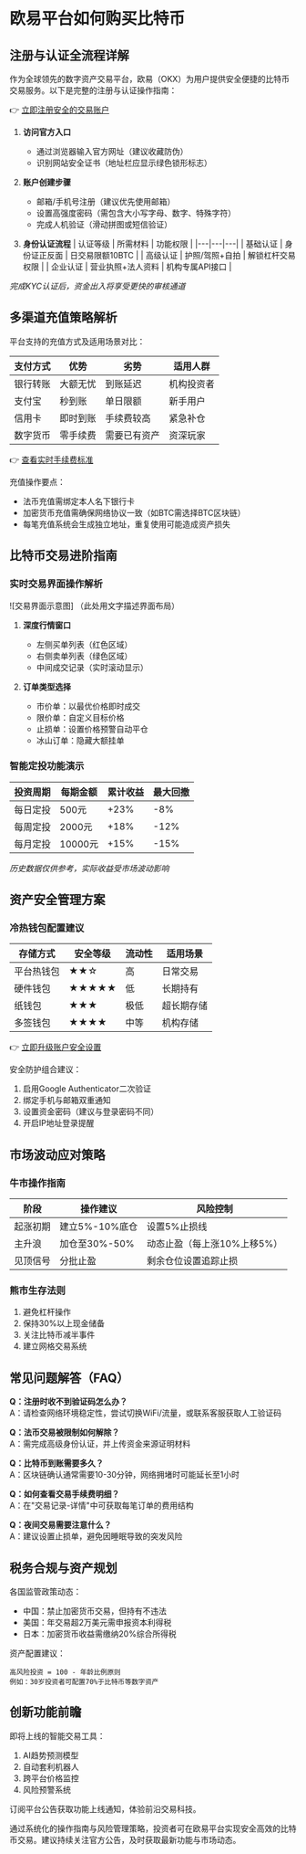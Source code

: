 # 欧易平台如何购买比特币

## 注册与认证全流程详解

作为全球领先的数字资产交易平台，欧易（OKX）为用户提供安全便捷的比特币交易服务。以下是完整的注册与认证操作指南：

👉 [立即注册安全的交易账户](https://bit.ly/okx_welcome)

1. **访问官方入口**
   - 通过浏览器输入官方网址（建议收藏防伪）
   - 识别网站安全证书（地址栏应显示绿色锁形标志）

2. **账户创建步骤**
   - 邮箱/手机号注册（建议优先使用邮箱）
   - 设置高强度密码（需包含大小写字母、数字、特殊字符）
   - 完成人机验证（滑动拼图或短信验证）

3. **身份认证流程**
   | 认证等级 | 所需材料 | 功能权限 |
   |---|---|---|
   | 基础认证 | 身份证正反面 | 日交易限额10BTC |
   | 高级认证 | 护照/驾照+自拍 | 解锁杠杆交易权限 |
   | 企业认证 | 营业执照+法人资料 | 机构专属API接口 |

*完成KYC认证后，资金出入将享受更快的审核通道*

## 多渠道充值策略解析

平台支持的充值方式及适用场景对比：

| 支付方式 | 优势 | 劣势 | 适用人群 |
|---|---|---|---|
| 银行转账 | 大额无忧 | 到账延迟 | 机构投资者 |
| 支付宝 | 秒到账 | 单日限额 | 新手用户 |
| 信用卡 | 即时到账 | 手续费较高 | 紧急补仓 |
| 数字货币 | 零手续费 | 需要已有资产 | 资深玩家 |

👉 [查看实时手续费标准](https://bit.ly/okx_welcome)

充值操作要点：
- 法币充值需绑定本人名下银行卡
- 加密货币充值需确保网络协议一致（如BTC需选择BTC区块链）
- 每笔充值系统会生成独立地址，重复使用可能造成资产损失

## 比特币交易进阶指南

### 实时交易界面操作解析
![交易界面示意图]
（此处用文字描述界面布局）

1. **深度行情窗口**
   - 左侧买单列表（红色区域）
   - 右侧卖单列表（绿色区域）
   - 中间成交记录（实时滚动显示）

2. **订单类型选择**
   - 市价单：以最优价格即时成交
   - 限价单：自定义目标价格
   - 止损单：设置价格预警自动平仓
   - 冰山订单：隐藏大额挂单

### 智能定投功能演示
| 投资周期 | 每期金额 | 累计收益 | 最大回撤 |
|---|---|---|---|
| 每日定投 | 500元 | +23% | -8% |
| 每周定投 | 2000元 | +18% | -12% |
| 每月定投 | 10000元 | +15% | -15% |

*历史数据仅供参考，实际收益受市场波动影响*

## 资产安全管理方案

### 冷热钱包配置建议
| 存储方式 | 安全等级 | 流动性 | 适用场景 |
|---|---|---|---|
| 平台热钱包 | ★★☆ | 高 | 日常交易 |
| 硬件钱包 | ★★★★★ | 低 | 长期持有 |
| 纸钱包 | ★★★ | 极低 | 超长期存储 |
| 多签钱包 | ★★★★ | 中等 | 机构存储 |

👉 [立即升级账户安全设置](https://bit.ly/okx_welcome)

安全防护组合建议：
1. 启用Google Authenticator二次验证
2. 绑定手机与邮箱双重通知
3. 设置资金密码（建议与登录密码不同）
4. 开启IP地址登录提醒

## 市场波动应对策略

### 牛市操作指南
| 阶段 | 操作建议 | 风险控制 |
|---|---|---|
| 起涨初期 | 建立5%-10%底仓 | 设置5%止损线 |
| 主升浪 | 加仓至30%-50% | 动态止盈（每上涨10%上移5%） |
| 见顶信号 | 分批止盈 | 剩余仓位设置追踪止损 |

### 熊市生存法则
1. 避免杠杆操作
2. 保持30%以上现金储备
3. 关注比特币减半事件
4. 建立网格交易系统

## 常见问题解答（FAQ）

**Q：注册时收不到验证码怎么办？**  
A：请检查网络环境稳定性，尝试切换WiFi/流量，或联系客服获取人工验证码

**Q：法币交易被限制如何解除？**  
A：需完成高级身份认证，并上传资金来源证明材料

**Q：比特币到账需要多久？**  
A：区块链确认通常需要10-30分钟，网络拥堵时可能延长至1小时

**Q：如何查看交易手续费明细？**  
A：在"交易记录-详情"中可获取每笔订单的费用结构

**Q：夜间交易需要注意什么？**  
A：建议设置止损单，避免因睡眠导致的突发风险

## 税务合规与资产规划

各国监管政策动态：
- 中国：禁止加密货币交易，但持有不违法
- 美国：年交易超2万美元需申报资本利得税
- 日本：加密货币收益需缴纳20%综合所得税

资产配置建议：
```text
高风险投资 = 100 - 年龄比例原则
例如：30岁投资者可配置70%于比特币等数字资产
```

## 创新功能前瞻

即将上线的智能交易工具：
1. AI趋势预测模型
2. 自动套利机器人
3. 跨平台价格监控
4. 风险预警系统

订阅平台公告获取功能上线通知，体验前沿交易科技。

通过系统化的操作指南与风险管理策略，投资者可在欧易平台实现安全高效的比特币交易。建议持续关注官方公告，及时获取最新功能与市场动态。